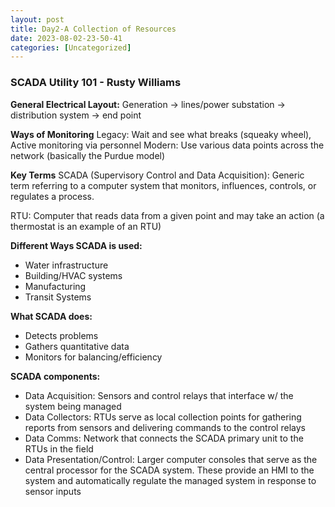```yaml
---
layout: post
title: Day2-A Collection of Resources 
date: 2023-08-02-23-50-41
categories: [Uncategorized]
---
```


### SCADA Utility 101 - Rusty Williams

**General Electrical Layout:** 
Generation -> lines/power substation -> distribution system -> end point

**Ways of Monitoring**
Legacy: Wait and see what breaks (squeaky wheel), Active monitoring via personnel
Modern: Use various data points across the network (basically the Purdue model)


**Key Terms**
SCADA (Supervisory Control and Data Acquisition): Generic term referring to a computer system that monitors, influences, controls, or regulates a process. 

RTU: Computer that reads data from a given point and may take an action (a thermostat is an example of an RTU)

**Different Ways SCADA is used:**

- Water infrastructure
- Building/HVAC systems
- Manufacturing
- Transit Systems


**What SCADA does:**

- Detects problems
- Gathers quantitative data
- Monitors for balancing/efficiency

**SCADA components:**

- Data Acquisition: Sensors and control relays that interface w/ the system being managed
- Data Collectors: RTUs serve as local collection points for gathering reports from sensors and delivering commands to the control relays
- Data Comms: Network that connects the SCADA primary unit to the RTUs in the field
- Data Presentation/Control: Larger computer consoles that serve as the central processor for the SCADA system.  These provide an HMI to the system and automatically regulate the managed system in response to sensor inputs